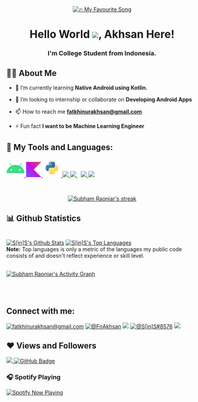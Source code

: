 <p align="center">
    <a href="https://www.youtube.com/watch?v=766qmHTc2ro" ><img title="🔥 My Favourite Song" src="https://cdn.discordapp.com/attachments/493742580132216845/870996909291098142/GIF-210731_184923.gif" height="300px"/></a>
</p>

<h1 align="center">Hello World <img src="https://raw.githubusercontent.com/MartinHeinz/MartinHeinz/master/wave.gif" width="3%">, Akhsan Here!</h1>
<h3 align="center">I'm College Student from Indonesia.</h3>


## 🙋‍♂️ About Me

<!-- - 🔭 I’m currently working on **[Covid-19 Tracker](https://covid-19-tracker-e4bda.web.app/)** -->

- 🌱 I’m currently learning **Native Android using Kotlin.**

- 👯 I’m looking to internship or collaborate on **Developing Android Apps**

<!-- - 👨‍💻 All of my projects are available at **[My Portfolio](https://subhamraoniar.com)** -->

- 📫 How to reach me **fatkhinurakhsan@gmail.com**

- ⚡ Fun fact **I want to be Machine Learning Engineer**


## 🚀 My Tools and Languages:

<p align="left"> 
    <a href="https://developer.android.com/" target="_blank"> <img height="48" src="https://raw.githubusercontent.com/github/explore/80688e429a7d4ef2fca1e82350fe8e3517d3494d/topics/android/android.png"> </a>
    <a href="https://kotlinlang.org/" target="_blank"> <img height="40" src="https://raw.githubusercontent.com/github/explore/4479d2a2c854198cb00160f8593519c14dc3b905/topics/kotlin/kotlin.png"/> </a>
    <a href="https://www.python.org" target="_blank"> <img height="48" src="https://raw.githubusercontent.com/github/explore/4479d2a2c854198cb00160f8593519c14dc3b905/topics/python/python.png"/> </a>
    <a href="https://www.java.com" target="_blank"> <img src="https://img.icons8.com/color/48/000000/java-coffee-cup-logo.png"/> </a> 
    <a style="padding-right:8px;" href="https://www.mysql.com/" target="_blank"> <img src="https://img.icons8.com/fluent/50/000000/mysql-logo.png"/> </a>
    <a href="https://firebase.google.com/" target="_blank"> <img src="https://img.icons8.com/color/48/000000/firebase.png"/> </a>
    <a href="https://git-scm.com/" target="_blank"> <img src="https://img.icons8.com/color/48/000000/git.png"/> </a>
</p>

<!-- [![React Badge](https://img.shields.io/badge/-React-61DBFB?style=for-the-badge&labelColor=black&logo=react&logoColor=61DBFB)](#)  [![Javascript Badge](https://img.shields.io/badge/-Javascript-F0DB4F?style=for-the-badge&labelColor=black&logo=javascript&logoColor=F0DB4F)](#) [![Typescript Badge](https://img.shields.io/badge/-Typescript-007acc?style=for-the-badge&labelColor=black&logo=typescript&logoColor=007acc)](#) [![Nodejs Badge](https://img.shields.io/badge/-Nodejs-3C873A?style=for-the-badge&labelColor=black&logo=node.js&logoColor=3C873A)](#) [![GraphQL Badge](https://img.shields.io/badge/-GraphQl-e535ab?style=for-the-badge&labelColor=black&logo=node.js&logoColor=e535ab)](#) -->
<br/>

<p align="center">
    <a href="https://github.com/SubhamRaoniar28/github-readme-streak-stats">
        <img title="🔥 Get streak stats for your profile at git.io/streak-stats" alt="Subham Raoniar's streak" src="https://github-readme-streak-stats.herokuapp.com/?user=fnakhsan&theme=black-ice&hide_border=true&stroke=0000&background=060A0CD0"/>
    </a>
</p>

## 📊 Github Statistics

  <br/>
    <a href="https://github.com/SubhamRaoniar28/github-readme-stats"><img alt="S[in]S's Github Stats" src="https://github-readme-stats.vercel.app/api?username=fnakhsan&show_icons=true&count_private=true&theme=react&hide_border=true&bg_color=0D1117" /></a>
    <a href="https://github.com/SubhamRaoniar28/github-readme-stats"><img alt="S[in]S's Top Languages" src="https://github-readme-stats.vercel.app/api/top-langs/?username=fnakhsan&langs_count=8&count_private=true&layout=compact&theme=react&hide_border=true&bg_color=0D1117" /></a>
  <br/>
  <b>Note:</b> Top languages is only a metric of the languages my public code consists of and doesn't reflect experience or skill level.


<br/>
<br/>

<a href="https://github.com/SubhamRaoniar28/github-readme-activity-graph"><img alt="Subham Raoniar's Activity Graph" src="https://activity-graph.herokuapp.com/graph?username=fnakhsan&bg_color=0D1117&color=5BCDEC&line=5BCDEC&point=FFFFFF&hide_border=true" /></a>

<br/>
<br/>

## Connect with me:
<p align="left">
<a href = "fatkhinurakhsan@gmail.com"><img title="fatkhinurakhsan@gmail.com" src="https://img.icons8.com/fluent/48/000000/gmail.png"/></a>
<a href = "https://t.me/FnAkhsan"><img title="@FnAkhsan" src="https://img.icons8.com/fluent/48/000000/telegram-app.png"/></a>
<a href = "https://www.linkedin.com/in/fnakhsan/"><img src="https://img.icons8.com/fluent/48/000000/linkedin.png"/></a>
<a href = "@S[in]S#8576"><img title="@S[in]S#8576" src="https://img.icons8.com/fluent/48/000000/discord.png"/></a>
<a href = "https://www.instagram.com/fn.akhsan/"><img src="https://img.icons8.com/fluent/48/000000/instagram-new.png"/></a>
<!-- <a href = "https://www.youtube.com/channel/UC-NXT1lYAOPa3lrgWXqvuHA"><img src="https://img.icons8.com/color/48/000000/youtube-play.png"/></a> -->
</p>

## ❤ Views and Followers
<a href="https://github.com/Meghna-DAS/github-profile-views-counter"><img src="https://komarev.com/ghpvc/?username=fnakhsan">
</a>
<a href="https://github.com/fnakhsan?tab=followers"><img src="https://img.shields.io/github/followers/fnakhsan?label=Followers&style=social" alt="GitHub Badge"></a>

### 🎧 Spotify Playing 

[<img src="https://sins-spotify.vercel.app/api/spotify" alt="Spotify Now Playing" width="350" />](https://open.spotify.com/user/31osprrywen2havm3ifgv26bdx54)

